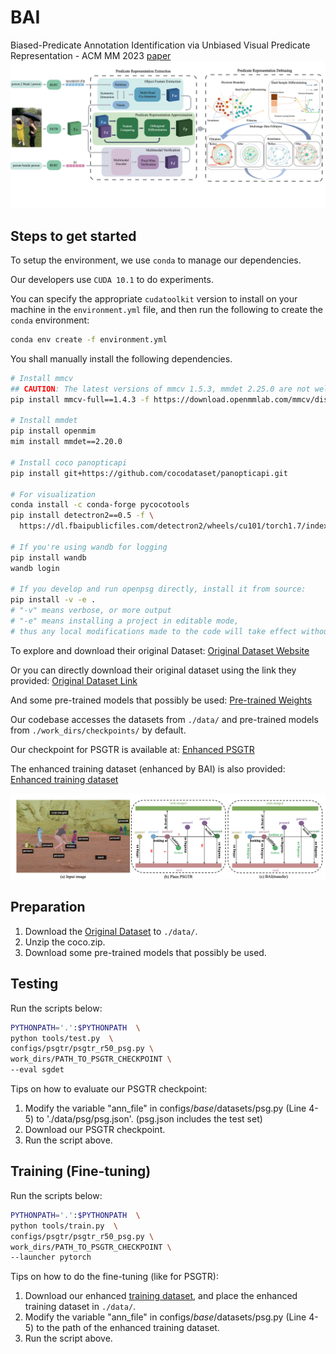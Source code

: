 # BAI
Biased-Predicate Annotation Identification via Unbiased Visual Predicate Representation - ACM MM 2023
[paper](https://dl.acm.org/doi/abs/10.1145/3581783.3611847)
![image](intro.png)
## Steps to get started
To setup the environment, we use `conda` to manage our dependencies.

Our developers use `CUDA 10.1` to do experiments.

You can specify the appropriate `cudatoolkit` version to install on your machine in the `environment.yml` file, and then run the following to create the `conda` environment:
```bash
conda env create -f environment.yml
```
You shall manually install the following dependencies.
```bash
# Install mmcv
## CAUTION: The latest versions of mmcv 1.5.3, mmdet 2.25.0 are not well supported, due to bugs in mmdet.
pip install mmcv-full==1.4.3 -f https://download.openmmlab.com/mmcv/dist/cu101/torch1.7.0/index.html

# Install mmdet
pip install openmim
mim install mmdet==2.20.0

# Install coco panopticapi
pip install git+https://github.com/cocodataset/panopticapi.git

# For visualization
conda install -c conda-forge pycocotools
pip install detectron2==0.5 -f \
  https://dl.fbaipublicfiles.com/detectron2/wheels/cu101/torch1.7/index.html

# If you're using wandb for logging
pip install wandb
wandb login

# If you develop and run openpsg directly, install it from source:
pip install -v -e .
# "-v" means verbose, or more output
# "-e" means installing a project in editable mode,
# thus any local modifications made to the code will take effect without reinstallation.
```

To explore and download their original Dataset:
[Original Dataset Website](https://psgdataset.org/index.html)

Or you can directly download their original dataset using the link they provided: 
[Original Dataset Link](https://entuedu-my.sharepoint.com/:f:/g/personal/jingkang001_e_ntu_edu_sg/EgQzvsYo3t9BpxgMZ6VHaEMBDAb7v0UgI8iIAExQUJq62Q?e=fIY3zh)

And some pre-trained models that possibly be used:
[Pre-trained Weights](https://drive.google.com/drive/folders/1PY0JPCtkOS5Db8-CTFgORvWlOWsYiHfq?usp=sharing)

Our codebase accesses the datasets from `./data/` and pre-trained models from `./work_dirs/checkpoints/` by default.

Our checkpoint for PSGTR is available at:
[Enhanced PSGTR](https://drive.google.com/file/d/1P2W2PXdRVuv9o_MUSudY7cY0jC3i1xHa/view?usp=sharing)

The enhanced training dataset (enhanced by BAI) is also provided:
[Enhanced training dataset](https://drive.google.com/file/d/16U5Cp20Z9K5FN2FR8w7qnT_YtVsHJb4J/view?usp=share_link)

![image](perform.png)

## Preparation
1. Download the [Original Dataset](https://entuedu-my.sharepoint.com/:f:/g/personal/jingkang001_e_ntu_edu_sg/EgQzvsYo3t9BpxgMZ6VHaEMBDAb7v0UgI8iIAExQUJq62Q?e=fIY3zh) to `./data/`.
2. Unzip the coco.zip.
3. Download some pre-trained models that possibly be used.

## Testing
Run the scripts below:
```bash
PYTHONPATH='.':$PYTHONPATH  \
python tools/test.py  \
configs/psgtr/psgtr_r50_psg.py \
work_dirs/PATH_TO_PSGTR_CHECKPOINT \
--eval sgdet
```
Tips on how to evaluate our PSGTR checkpoint:
1. Modify the variable "ann_file" in configs/_base_/datasets/psg.py (Line 4-5) to './data/psg/psg.json'. (psg.json includes the test set)
2. Download our PSGTR checkpoint.
3. Run the script above.

## Training (Fine-tuning)
Run the scripts below:
```bash
PYTHONPATH='.':$PYTHONPATH  \
python tools/train.py  \
configs/psgtr/psgtr_r50_psg.py \
work_dirs/PATH_TO_PSGTR_CHECKPOINT \
--launcher pytorch
```
Tips on how to do the fine-tuning (like for PSGTR):
1. Download our enhanced [training dataset](https://drive.google.com/file/d/16U5Cp20Z9K5FN2FR8w7qnT_YtVsHJb4J/view?usp=share_link), and place the enhanced training dataset in `./data/`.
2. Modify the variable "ann_file" in configs/_base_/datasets/psg.py (Line 4-5) to the path of the enhanced training dataset.
3. Run the script above.
